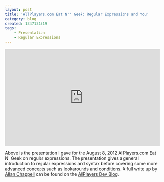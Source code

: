 ```yaml
---
layout: post
title: 'AllPlayers.com Eat N'' Geek: Regular Expressions and You'
category: blog
created: 1347131519
tags:
    - Presentation
    - Regular Expressions
---
```

<iframe src="http://player.vimeo.com/video/47263145" width="500" height="313" frameborder="0" webkitAllowFullScreen mozallowfullscreen allowFullScreen></iframe>

<!--more-->

Above is the presentation I gave for the August 8, 2012 AllPlayers.com Eat N'
Geek on regular expressions. The presentation gives a general introduction to
regular expressions and syntax before covering some more advanced concepts such
as lookarounds and conditions. A full write up by
[Allan Chappell](https://twitter.com/general_redneck) can be found on the
[AllPlayers Dev Blog](http://allplayers.github.com/blog/2012/08/13/regular-expressions-and-you/).
